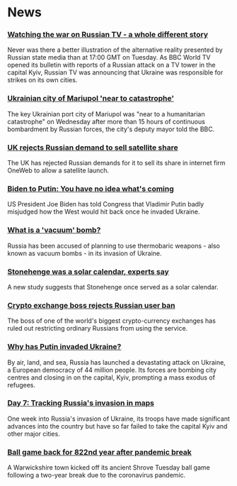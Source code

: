 # News
### [Watching the war on Russian TV - a whole different story](https://www.bbc.com/news/world-europe-60571737)
Never was there a better illustration of the alternative reality presented by Russian state media than at 17:00 GMT on Tuesday. As BBC World TV opened its bulletin with reports of a Russian attack on a TV tower in the capital Kyiv, Russian TV was announcing that Ukraine was responsible for strikes on its own cities.
### [Ukrainian city of Mariupol 'near to catastrophe'](https://www.bbc.com/news/world-europe-60585603)
The key Ukrainian port city of Mariupol was "near to a humanitarian catastrophe" on Wednesday after more than 15 hours of continuous bombardment by Russian forces, the city's deputy mayor told the BBC. 
### [UK rejects Russian demand to sell satellite share](https://www.bbc.com/news/uk-politics-60587154)
The UK has rejected Russian demands for it to sell its share in internet firm OneWeb to allow a satellite launch.
### [Biden to Putin: You have no idea what's coming](https://www.bbc.com/news/world-us-canada-60582210)
US President Joe Biden has told Congress that Vladimir Putin badly misjudged how the West would hit back once he invaded Ukraine.
### [What is a 'vacuum' bomb?](https://www.bbc.com/news/business-60571395)
Russia has been accused of planning to use thermobaric weapons - also known as vacuum bombs - in its invasion of Ukraine. 
### [Stonehenge was a solar calendar, experts say](https://www.bbc.com/news/uk-england-bristol-60573527)
A new study suggests that Stonehenge once served as a solar calendar.
### [Crypto exchange boss rejects Russian user ban](https://www.bbc.com/news/technology-60576373)
The boss of one of the world's biggest crypto-currency exchanges has ruled out restricting ordinary Russians from using the service.
### [Why has Putin invaded Ukraine?](https://www.bbc.com/news/world-europe-56720589)
By air, land, and sea, Russia has launched a devastating attack on Ukraine, a European democracy of 44 million people. Its forces are bombing city centres and closing in on the capital, Kyiv, prompting a mass exodus of refugees.
### [Day 7: Tracking Russia's invasion in maps](https://www.bbc.com/news/world-europe-60506682)
One week into Russia's invasion of Ukraine, its troops have made significant advances into the country but have so far failed to take the capital Kyiv and other major cities. 
### [Ball game back for 822nd year after pandemic break](https://www.bbc.com/news/uk-england-coventry-warwickshire-60570047)
A Warwickshire town kicked off its ancient Shrove Tuesday ball game following a two-year break due to the coronavirus pandemic.
